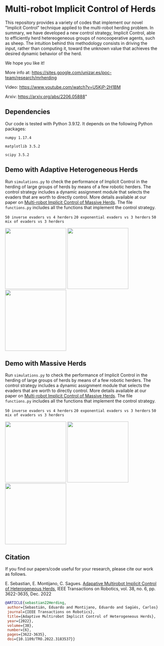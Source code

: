 # Multi-robot Implicit Control of Herds

This repository provides a variety of codes that implement our novel "Implicit Control" technique applied to the multi-robot herding problem. In summary, we have developed a new control strategy, Implicit Control, able to efficiently herd hetereogeneous groups of noncooperative agents, such as sheep. The intuition behind this methodology consists in driving the input, rather than computing it, toward the unknown value that achieves the desired dynamic behavior of the herd.

We hope you like it!

More info at: https://sites.google.com/unizar.es/poc-team/research/mrherding

Video: https://www.youtube.com/watch?v=U5KjP-2H1BM

Arxiv: https://arxiv.org/abs/2206.05888"

## Dependencies

Our code is tested with Python 3.9.12. It depends on the following Python packages: 

```numpy 1.17.4```

```matplotlib 3.5.2```

```scipy 3.5.2```

## Demo with Adaptive Heterogeneous Herds
Run ```simulations.py``` to check the performance of Implicit Control in the herding of large groups of herds by means of a few robotic herders. 
The control strategy includes a dynamic assignment module that selects the evaders that are worth to directly control. More details available at 
our paper on [Multi-robot Implicit Control of Massive Herds](https://arxiv.org/pdf/2209.09705.pdf). The file ```functions.py``` includes all the 
functions that implement the control strategy.

``` 50 inverse evaders vs 4 herders ``` ``` 20 exponential evaders vs 3 herders ``` ``` 50 mix of evaders vs 3 herders ``` 

<p float="left">
<img src="figs/figure2done.mp4" height="200">
<img src="figs/figure3adone.mp4" height="200"> 
 <img src="figs/figure3bdone.mp4" height="200"> 
</p>

## Demo with Massive Herds
Run ```simulations.py``` to check the performance of Implicit Control in the herding of large groups of herds by means of a few robotic herders. 
The control strategy includes a dynamic assignment module that selects the evaders that are worth to directly control. More details available at 
our paper on [Multi-robot Implicit Control of Massive Herds](https://arxiv.org/pdf/2209.09705.pdf). The file ```functions.py``` includes all the 
functions that implement the control strategy.

``` 50 inverse evaders vs 4 herders ``` ``` 20 exponential evaders vs 3 herders ``` ``` 50 mix of evaders vs 3 herders ``` 

<p float="left">
<img src="figs/figure2done.mp4" height="200">
<img src="figs/figure3adone.mp4" height="200"> 
 <img src="figs/figure3bdone.mp4" height="200"> 
</p>

## Citation
If you find our papers/code useful for your research, please cite our work as follows.

E. Sebastian, E. Montijano, C. Sagues. [Adapative Multirobot Implicit Control of Heterogeneous Herds](https://sites.google.com/unizar.es/poc-team/research/mrherding), IEEE Transactions on Robotics, vol. 38, no. 6, pp. 3622-3635, Dec. 2022 

 ```bibtex
@ARTICLE{sebastian22Herding,
  author={Sebastián, Eduardo and Montijano, Eduardo and Sagüés, Carlos},
  journal={IEEE Transactions on Robotics}, 
  title={Adaptive Multirobot Implicit Control of Heterogeneous Herds}, 
  year={2022},
  volume={38},
  number={6},
  pages={3622-3635},
  doi={10.1109/TRO.2022.3183537}}
```
